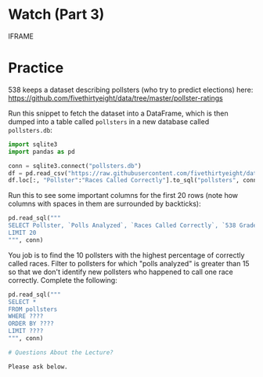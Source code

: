 # Watch (Part 3)

IFRAME

# Practice

538 keeps a dataset describing pollsters (who try to predict elections) here: https://github.com/fivethirtyeight/data/tree/master/pollster-ratings

Run this snippet to fetch the dataset into a DataFrame, which is then dumped into a table called `pollsters` in a new database called `pollsters.db`:

```python
import sqlite3
import pandas as pd

conn = sqlite3.connect("pollsters.db")
df = pd.read_csv("https://raw.githubusercontent.com/fivethirtyeight/data/master/pollster-ratings/pollster-ratings.csv")
df.loc[:, "Pollster":"Races Called Correctly"].to_sql("pollsters", conn, if_exists="replace")
```

Run this to see some important columns for the first 20 rows (note how columns with spaces in them are surrounded by backticks):

```python
pd.read_sql("""
SELECT Pollster, `Polls Analyzed`, `Races Called Correctly`, `538 Grade` FROM pollsters
LIMIT 20
""", conn)
```

You job is to find the 10 pollsters with the highest percentage of
correctly called races.  Filter to pollsters for which "polls
analyzed" is greater than 15 so that we don't identify new pollsters
who happened to call one race correctly.  Complete the following:

```python
pd.read_sql("""
SELECT *
FROM pollsters
WHERE ????
ORDER BY ????
LIMIT ????
""", conn)

# Questions About the Lecture?

Please ask below.

